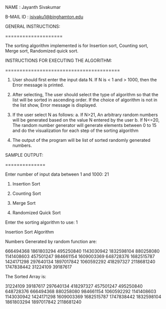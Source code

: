 NAME		: Jayanth Sivakumar

B-MAIL ID	: jsivaku1@binghamton.edu


GENERAL INSTRUCTIONS:

====================


The sorting algorithm implemented is for Insertion sort, Counting sort, Merge sort, Randomized quick sort. 


INSTRUCTIONS FOR EXECUTING THE ALGORITHM:

========================================

1. User should first enter the input data N. If N is < 1 and > 1000, then the Error message is printed. 

2. After selecting, The user should select the type of algorithm so that the list will be sorted in ascending order. If the 
choice of algorithm is not in the list show, Error message is displayed.

3. If the user select N as follows:
	a. If N>21, An arbitrary random numbers will be generated based on the value N entered by the user
	b. If N<=20, The random number generator will generate elements between 0 to 15 and do the visualization for each step of the sorting algorithm

4. The output of the program will be list of sorted  randomly generated numbers.



SAMPLE OUTPUT:

==============

Enter number of input data between 1 and 1000:  21

1. Insertion Sort

2. Counting Sort

3. Merge Sort

4. Randomized Quick Sort

Enter the sorting algorithm to use:     1

Insertion Sort Algorithm

Numbers Generated by random function are: 

666494368       1861803294      495250840       1143030942      1832598104      880258080       1141408603      457501247       984661154       1609003369      648728376       1682515787      1424171298      297640134       1897017842      1060592292      418297327  2118681240 1747838442      31224109        39187617


The Sorted Array is:  

31224109        39187617        297640134       418297327       457501247       495250840       648728376       666494368       880258080       984661154       1060592292      1141408603      1143030942      1424171298      1609003369      1682515787      1747838442 1832598104 1861803294      1897017842      2118681240

